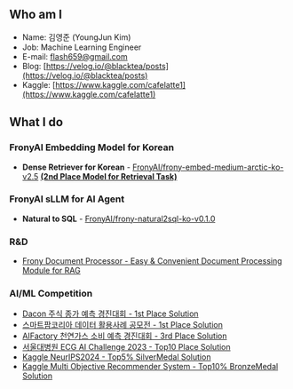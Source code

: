 ## Who am I
- Name: 김영준 (YoungJun Kim)
- Job: Machine Learning Engineer
- E-mail: flash659@gmail.com
- Blog: [https://velog.io/@blacktea/posts](https://velog.io/@blacktea/posts)
- Kaggle: [https://www.kaggle.com/cafelatte1](https://www.kaggle.com/cafelatte1)

## What I do
### FronyAI Embedding Model for Korean
- **Dense Retriever for Korean** - [FronyAI/frony-embed-medium-arctic-ko-v2.5](https://huggingface.co/FronyAI/frony-embed-medium-arctic-ko-v2.5) [**(2nd Place Model for Retrieval Task)**](https://github.com/OnAnd0n/ko-embedding-leaderboard)

### FronyAI sLLM for AI Agent
- **Natural to SQL** - [FronyAI/frony-natural2sql-ko-v0.1.0](https://huggingface.co/flash659/frony-natural2sql-ko-v0.1.0)

### R&D
- [Frony Document Processor - Easy & Convenient Document Processing Module for RAG](https://github.com/Cafelatte1/frony-document-processor)

### AI/ML Competition
- [Dacon 주식 종가 예측 경진대회 - 1st Place Solution](https://github.com/Cafelatte1/Dacon_Stock-Price-Prediction-1st)
- [스마트팜코리아 데이터 활용사례 공모전 - 1st Place Solution](https://github.com/Cafelatte1/SmartFarmKorea_Data-Analysis-Competition-1st)
- [AIFactory 천연가스 소비 예측 경진대회 - 3rd Place Solution](https://github.com/Cafelatte1/AIFactory_Naturalgas-Consumption-Prediction-3rd)
- [서울대병원 ECG AI Challenge 2023 - Top10 Place Solution](https://github.com/Cafelatte1/MAIC-team-heart.of.steel)
- [Kaggle NeurIPS2024 - Top5% SilverMedal Solution](https://github.com/Cafelatte1/Kaggle_NeurIPS2024-SilverMedal)
- [Kaggle Multi Objective Recommender System - Top10% BronzeMedal Solution](https://github.com/Cafelatte1/Kaggle_Multi-Objective-Recommender-System-BronzeMedal)
